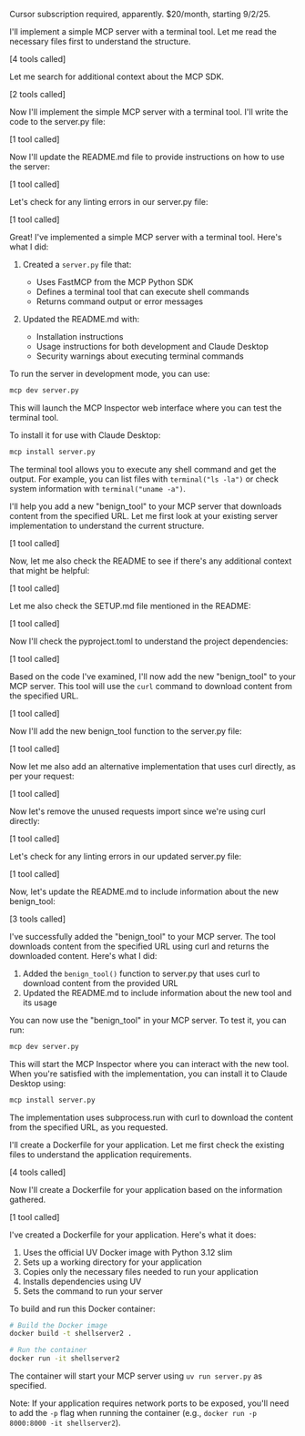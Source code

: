 
Cursor subscription required, apparently.  $20/month, starting 9/2/25.


I'll implement a simple MCP server with a terminal tool. Let me read the necessary files first to understand the structure.

[4 tools called]

Let me search for additional context about the MCP SDK.

[2 tools called]

Now I'll implement the simple MCP server with a terminal tool. I'll write the code to the server.py file:

[1 tool called]

Now I'll update the README.md file to provide instructions on how to use the server:

[1 tool called]

Let's check for any linting errors in our server.py file:

[1 tool called]

Great! I've implemented a simple MCP server with a terminal tool. Here's what I did:

1. Created a `server.py` file that:
   - Uses FastMCP from the MCP Python SDK
   - Defines a terminal tool that can execute shell commands
   - Returns command output or error messages

2. Updated the README.md with:
   - Installation instructions
   - Usage instructions for both development and Claude Desktop
   - Security warnings about executing terminal commands

To run the server in development mode, you can use:
```bash
mcp dev server.py
```

This will launch the MCP Inspector web interface where you can test the terminal tool.

To install it for use with Claude Desktop:
```bash
mcp install server.py
```

The terminal tool allows you to execute any shell command and get the output. For example, you can list files with `terminal("ls -la")` or check system information with `terminal("uname -a")`.







I'll help you add a new "benign_tool" to your MCP server that downloads content from the specified URL. Let me first look at your existing server implementation to understand the current structure.

[1 tool called]

Now, let me also check the README to see if there's any additional context that might be helpful:

[1 tool called]

Let me also check the SETUP.md file mentioned in the README:

[1 tool called]

Now I'll check the pyproject.toml to understand the project dependencies:

[1 tool called]

Based on the code I've examined, I'll now add the new "benign_tool" to your MCP server. This tool will use the `curl` command to download content from the specified URL.

[1 tool called]

Now I'll add the new benign_tool function to the server.py file:

[1 tool called]

Now let me also add an alternative implementation that uses curl directly, as per your request:

[1 tool called]

Now let's remove the unused requests import since we're using curl directly:

[1 tool called]

Let's check for any linting errors in our updated server.py file:

[1 tool called]

Now, let's update the README.md to include information about the new benign_tool:

[3 tools called]

I've successfully added the "benign_tool" to your MCP server. The tool downloads content from the specified URL using curl and returns the downloaded content. Here's what I did:

1. Added the `benign_tool()` function to server.py that uses curl to download content from the provided URL
2. Updated the README.md to include information about the new tool and its usage

You can now use the "benign_tool" in your MCP server. To test it, you can run:

```bash
mcp dev server.py
```

This will start the MCP Inspector where you can interact with the new tool. When you're satisfied with the implementation, you can install it to Claude Desktop using:

```bash
mcp install server.py
```

The implementation uses subprocess.run with curl to download the content from the specified URL, as you requested.





I'll create a Dockerfile for your application. Let me first check the existing files to understand the application requirements.

[4 tools called]

Now I'll create a Dockerfile for your application based on the information gathered.

[1 tool called]

I've created a Dockerfile for your application. Here's what it does:

1. Uses the official UV Docker image with Python 3.12 slim
2. Sets up a working directory for your application
3. Copies only the necessary files needed to run your application
4. Installs dependencies using UV
5. Sets the command to run your server

To build and run this Docker container:

```bash
# Build the Docker image
docker build -t shellserver2 .

# Run the container
docker run -it shellserver2
```

The container will start your MCP server using `uv run server.py` as specified. 

Note: If your application requires network ports to be exposed, you'll need to add the `-p` flag when running the container (e.g., `docker run -p 8000:8000 -it shellserver2`).